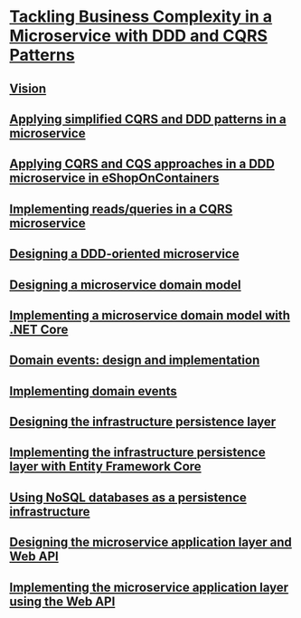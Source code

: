 # [Tackling Business Complexity in a Microservice with DDD and CQRS Patterns](index.md)
## [Vision](vision.md)
## [Applying simplified CQRS and DDD patterns in a microservice](applying-simplified-cqrs-and-ddd-patterns-in-a-microservice.md)
## [Applying CQRS and CQS approaches in a DDD microservice in eShopOnContainers](applying-cqrs-and-cqs-approaches-in-a-ddd-microservice-in-eshoponcontainers.md)
## [Implementing reads/queries in a CQRS microservice](implementing-reads--queries-in-a-cqrs-microservice.md)
## [Designing a DDD-oriented microservice](designing-a-ddd-oriented-microservice.md)
## [Designing a microservice domain model](designing-a-microservice-domain-model.md)
## [Implementing a microservice domain model with .NET Core ](implementing-a-microservice-domain-model-with-net-core-.md)
## [Domain events: design and implementation](domain-events-design-and-implementation.md)
## [Implementing domain events](implementing-domain-events.md)
## [Designing the infrastructure persistence layer](designing-the-infrastructure-persistence-layer.md)
## [Implementing the infrastructure persistence layer with Entity Framework Core](implementing-the-infrastructure-persistence-layer-with-entity-framework-core.md)
## [Using NoSQL databases as a persistence infrastructure](using-nosql-databases-as-a-persistence-infrastructure.md)
## [Designing the microservice application layer and Web API](designing-the-microservice-application-layer-and-web-api.md)
## [Implementing the microservice application layer using the Web API](implementing-the-microservice-application-layer-using-the-web-api.md)
